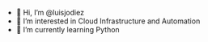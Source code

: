 - 👋 Hi, I’m @luisjodiez
- 👀 I’m interested in Cloud Infrastructure and Automation
- 🌱 I’m currently learning Python

<!---
luisjodiez/luisjodiez is a ✨ special ✨ repository because its `README.md` (this file) appears on your GitHub profile.
You can click the Preview link to take a look at your changes.
--->
